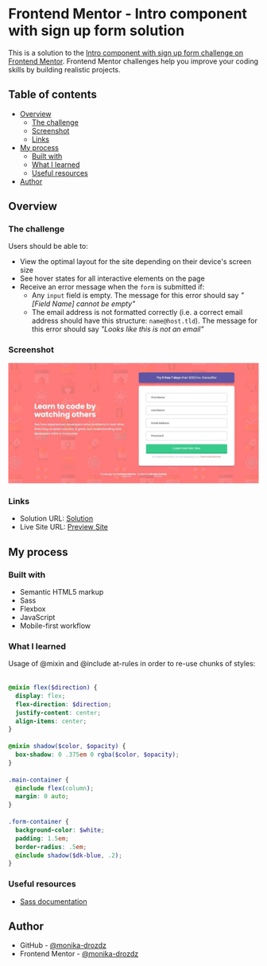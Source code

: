# Frontend Mentor - Intro component with sign up form solution

This is a solution to the [Intro component with sign up form challenge on Frontend Mentor](https://www.frontendmentor.io/challenges/intro-component-with-signup-form-5cf91bd49edda32581d28fd1). Frontend Mentor challenges help you improve your coding skills by building realistic projects. 

## Table of contents

- [Overview](#overview)
  - [The challenge](#the-challenge)
  - [Screenshot](#screenshot)
  - [Links](#links)
- [My process](#my-process)
  - [Built with](#built-with)
  - [What I learned](#what-i-learned)
  - [Useful resources](#useful-resources)
- [Author](#author)


## Overview

### The challenge

Users should be able to:

- View the optimal layout for the site depending on their device's screen size
- See hover states for all interactive elements on the page
- Receive an error message when the `form` is submitted if:
  - Any `input` field is empty. The message for this error should say *"[Field Name] cannot be empty"*
  - The email address is not formatted correctly (i.e. a correct email address should have this structure: `name@host.tld`). The message for this error should say *"Looks like this is not an email"*

### Screenshot

![desktop preview](./screenshot.JPG)

### Links

- Solution URL: [Solution](https://github.com/monika-drozdz/intro-component-with-signup-form)
- Live Site URL: [Preview Site](https://monika-drozdz.github.io/intro-component-with-signup-form/index.html)

## My process

### Built with

- Semantic HTML5 markup
- Sass
- Flexbox
- JavaScript
- Mobile-first workflow

### What I learned

Usage of @mixin and @include at-rules in order to re-use chunks of styles: 

```scss

@mixin flex($direction) {
  display: flex;
  flex-direction: $direction;
  justify-content: center;
  align-items: center;
}

@mixin shadow($color, $opacity) {
  box-shadow: 0 .375em 0 rgba($color, $opacity);
}

.main-container {
  @include flex(column);
  margin: 0 auto;
}

.form-container {
  background-color: $white;
  padding: 1.5em;
  border-radius: .5em;
  @include shadow($dk-blue, .2);
}

```

### Useful resources

- [Sass documentation](https://sass-lang.com/documentation) 

## Author

- GitHub - [@monika-drozdz](https://github.com/monika-drozdz)
- Frontend Mentor - [@monika-drozdz](https://www.frontendmentor.io/profile/monika-drozdz)

